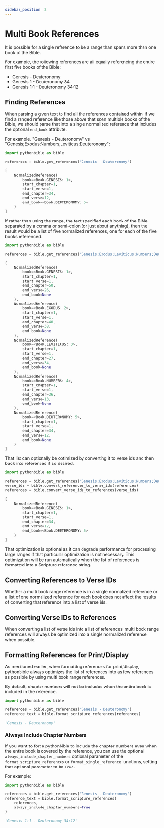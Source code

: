 ```yaml
---
sidebar_position: 2
---
```


# Multi Book References

It is possible for a single reference to be a range than spans more than one book of the Bible.

For example, the following references are all equally referencing the entire first five books of the Bible:

 * Genesis - Deuteronomy
 * Genesis 1 - Deuteronomy 34
 * Genesis 1:1 - Deuteronomy 34:12

## Finding References

When parsing a given text to find all the references contained within, if we find a ranged reference like those above that span multiple books of the Bible, we should parse that into a single normalized reference that includes the optional ``end_book`` attribute.

For example, "Genesis - Deuteronomy" vs "Genesis;Exodus;Numbers;Leviticus;Deuteronomy":

```python title="Code"
import pythonbible as bible

references = bible.get_references("Genesis - Deuteronomy")
```

```python title="Result"
[
    NormalizedReference(
        book=<Book.GENESIS: 1>, 
        start_chapter=1, 
        start_verse=1, 
        end_chapter=34, 
        end_verse=12, 
        end_book=<Book.DEUTERONOMY: 5>
    )
]
```

If rather than using the range, the text specified each book of the Bible separated by a comma or semi-colon (or just about anything), then the result would be a list of five normalized references, one for each of the five books referenced.

```python title="Code"
import pythonbible as bible

references = bible.get_references("Genesis;Exodus;Leviticus;Numbers;Deuteronomy")
```

```python title="Result"
[
    NormalizedReference(
        book=<Book.GENESIS: 1>,
        start_chapter=1,
        start_verse=1,
        end_chapter=50,
        end_verse=26,
        end_book=None
    ),
    NormalizedReference(
        book=<Book.EXODUS: 2>,
        start_chapter=1,
        start_verse=1,
        end_chapter=40,
        end_verse=38,
        end_book=None
    ),
    NormalizedReference(
        book=<Book.LEVITICUS: 3>,
        start_chapter=1,
        start_verse=1,
        end_chapter=27,
        end_verse=34,
        end_book=None
    ),
    NormalizedReference(
        book=<Book.NUMBERS: 4>,
        start_chapter=1,
        start_verse=1,
        end_chapter=36,
        end_verse=13,
        end_book=None
    ),
    NormalizedReference(
        book=<Book.DEUTERONOMY: 5>,
        start_chapter=1,
        start_verse=1,
        end_chapter=34,
        end_verse=12,
        end_book=None
    )
]
```

That list can optionally be optimized by converting it to verse ids and then back into references if so desired.

```python title="Code"
import pythonbible as bible

references = bible.get_references("Genesis;Exodus;Leviticus;Numbers;Deuteronomy")
verse_ids = bible.convert_references_to_verse_ids(references)
references = bible.convert_verse_ids_to_references(verse_ids)
```

```python title="Result"
[
    NormalizedReference(
        book=<Book.GENESIS: 1>, 
        start_chapter=1, 
        start_verse=1, 
        end_chapter=34, 
        end_verse=12, 
        end_book=<Book.DEUTERONOMY: 5>
    )
]
```

That optimization is optional as it can degrade performance for processing large ranges if that particular optimization is not necessary. This optimization will be run automatically when the list of references is formatted into a Scripture reference string.

## Converting References to Verse IDs

Whether a multi book range reference is in a single normalized reference or a list of one normalized reference for each book does not affect the results of converting that reference into a list of verse ids.

## Converting Verse IDs to References

When converting a list of verse ids into a list of references, multi book range references will always be optimized into a single normalized reference when possible.

## Formatting References for Print/Display

As mentioned earlier, when formatting references for print/display, pythonbible always optimizes the list of references into as few references as possible by using multi book range references.

By default, chapter numbers will not be included when the entire book is included in the reference.

```python title="Code"
import pythonbible as bible

references = bible.get_references("Genesis - Deuteronomy")
reference_text = bible.format_scripture_references(references)
```

```python title="Result"
'Genesis - Deuteronomy'
```

### Always Include Chapter Numbers

If you want to force pythonbible to include the chapter numbers even when the entire book is covered by the reference, you can use the optional ``always_include_chapter_numbers`` optional parameter of the ``format_scripture_references`` or ``format_single_reference`` functions, setting that optional parameter to be ``True``.

For example:

```python title="Code"
import pythonbible as bible

references = bible.get_references("Genesis - Deuteronomy")
reference_text = bible.format_scripture_references(
    references,
    always_include_chapter_numbers=True
)
```

```python title="Result"
'Genesis 1:1 - Deuteronomy 34:12'
```